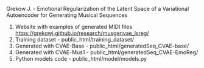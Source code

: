 
Grekow J. - Emotional Regularization of the Latent Space of a Variational Autoencoder for Generating Musical Sequences

1. Website with examples of generated MIDI files https://grekowj.github.io/research/musgenvae_lsreg/
2. Training dataset - public_html/training_dataset/
3. Generated with CVAE-Base - public_html/generatedSeq_CVAE-base/
4. Generated with CVAE-Mus1 - public_html/generatedSeq_CVAE-EmoReg/
5. Python models code - public_html/model/models.py
